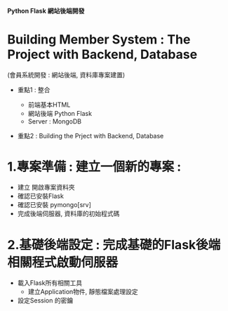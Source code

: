 #### Python Flask 網站後端開發 
# Building Member System : The Project with Backend, Database 
(會員系統開發 : 網站後端, 資料庫專案建置)

+ 重點1 : 整合
    + 前端基本HTML
    + 網站後端 Python Flask
    + Server : MongoDB

+ 重點2 : Building the Prject with Backend, Database


 # 1.專案準備 : 建立一個新的專案 : 

+ 建立 開啟專案資料夾
+ 確認已安裝Flask
+ 確認已安裝 pymongo[srv]
+ 完成後端伺服器, 資料庫的初始程式碼

# 2.基礎後端設定 : 完成基礎的Flask後端相關程式啟動伺服器 

+ 載入Flask所有相關工具
    + 建立Application物件, 靜態檔案處理設定
+ 設定Session 的密鑰